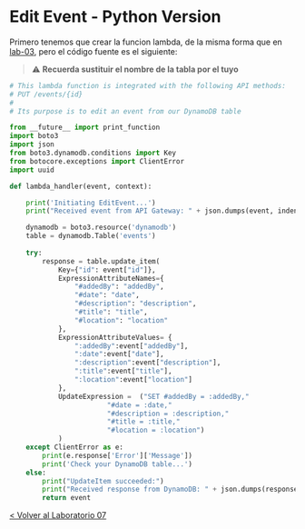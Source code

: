# Edit Event - Python Version

Primero tenemos que crear la funcion lambda, de la misma forma que en [lab-03](../lambda-functions-python/EventsList), pero el código fuente es el siguiente:
> :warning: **Recuerda sustituir el nombre de la tabla por el tuyo**

```python
# This lambda function is integrated with the following API methods:
# PUT /events/{id}
#
# Its purpose is to edit an event from our DynamoDB table

from __future__ import print_function
import boto3
import json
from boto3.dynamodb.conditions import Key
from botocore.exceptions import ClientError
import uuid

def lambda_handler(event, context):

    print('Initiating EditEvent...')
    print("Received event from API Gateway: " + json.dumps(event, indent=2))

    dynamodb = boto3.resource('dynamodb')
    table = dynamodb.Table('events')
    
    try:
        response = table.update_item(
            Key={"id": event["id"]},
            ExpressionAttributeNames={
                "#addedBy": "addedBy",
                "#date": "date",
                "#description": "description",
                "#title": "title",
                "#location": "location"
            },
            ExpressionAttributeValues= {
                ":addedBy":event["addedBy"],
                ":date":event["date"],
                ":description":event["description"],
                ":title":event["title"],
                ":location":event["location"]
            },
            UpdateExpression =  ("SET #addedBy = :addedBy,"  
                        "#date = :date,"  
                        "#description = :description," 
                        "#title = :title," 
                        "#location = :location")
            )
    except ClientError as e:
    	print(e.response['Error']['Message'])
    	print('Check your DynamoDB table...')
    else:
    	print("UpdateItem succeeded:")
    	print("Received response from DynamoDB: " + json.dumps(response, indent=2))
    	return event
```

[< Volver al Laboratorio 07 ](../../lab-07#crear-endpoint-para-editar-eventos-put-eventseventsid) 
